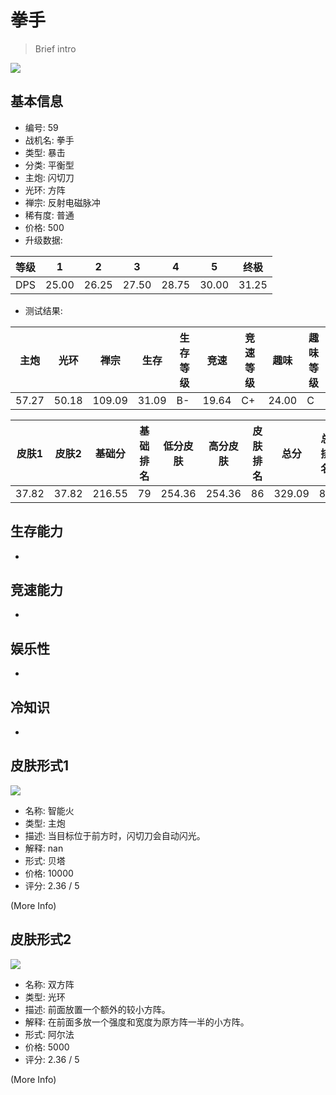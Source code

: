 # 拳手

> Brief intro

<img src="/ships/ship_59.png" style={{zoom:1}}/>

## 基本信息

- 编号: 59
- 战机名: 拳手
- 类型: 暴击
- 分类: 平衡型
- 主炮: 闪切刀
- 光环: 方阵
- 禅宗: 反射电磁脉冲
- 稀有度: 普通
- 价格: 500
- 升级数据: 

| 等级 | 1 | 2 | 3 | 4 | 5 | 终极 |
|--|--|--|--|--|--|--|
| DPS | 25.00 | 26.25 | 27.50 | 28.75 | 30.00 | 31.25 |

- 测试结果: 

| 主炮 | 光环 | 禅宗 | 生存 | 生存等级 | 竞速 | 竞速等级 | 趣味 | 趣味等级 |
|--|--|--|--|--|--|--|--|--|
| 57.27 | 50.18 | 109.09 | 31.09 | B- | 19.64 | C+ | 24.00 | C |

| 皮肤1 | 皮肤2 | 基础分 | 基础排名 | 低分皮肤 | 高分皮肤 | 皮肤排名 | 总分 | 总排名 |
|--|--|--|--|--|--|--|--|--|
| 37.82 | 37.82 | 216.55 | 79 | 254.36 | 254.36 | 86 | 329.09 | 86 |

## 生存能力

-

## 竞速能力

-

## 娱乐性

-

## 冷知识

-

## 皮肤形式1

<img src="/ships/ship_59_apex_1.png" style={{zoom:1}}/>

- 名称: 智能火
- 类型: 主炮
- 描述: 当目标位于前方时，闪切刀会自动闪光。
- 解释: nan
- 形式: 贝塔
- 价格: 10000
- 评分: 2.36 / 5

(More Info)

## 皮肤形式2

<img src="/ships/ship_59_apex_2.png" style={{zoom:1}}/>

- 名称: 双方阵
- 类型: 光环
- 描述: 前面放置一个额外的较小方阵。
- 解释: 在前面多放一个强度和宽度为原方阵一半的小方阵。
- 形式: 阿尔法
- 价格: 5000
- 评分: 2.36 / 5

(More Info)
